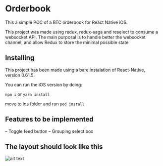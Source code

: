 # Orderbook

This a simple POC of a BTC orderbook for React Native iOS.

This project was made using redux, redux-saga and reselect to consume a websocket API. The main purposal is to handle better the websocket channel, and allow Redux to store the minimal possible state

## Installing

This project has been made using a bare instalation of React-Native, version 0.61.5.

You can run the iOS version by doing:

`npm i` or `yarn install`

move to ios folder and run `pod install`

## Features to be implemented

– Toggle feed button
– Grouping select box 


## The layout should look like this
![alt text](https://github.com/FFFra/orderbook/blob/master/assets/Screenshot%202021-06-04%20at%2015.55.02.png)



